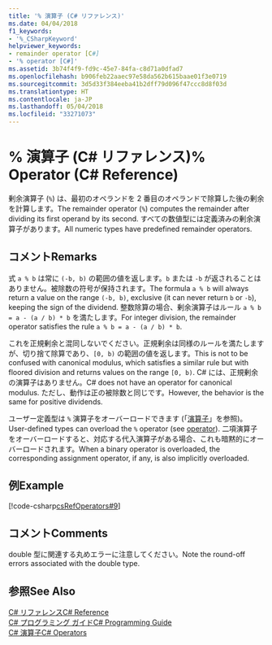 ```yaml
---
title: '% 演算子 (C# リファレンス)'
ms.date: 04/04/2018
f1_keywords:
- '%_CSharpKeyword'
helpviewer_keywords:
- remainder operator [C#]
- '% operator [C#]'
ms.assetid: 3b74f4f9-fd9c-45e7-84fa-c8d71a0dfad7
ms.openlocfilehash: b906feb22aaec97e58da562b615baae01f3e0719
ms.sourcegitcommit: 3d5d33f384eeba41b2dff79d096f47ccc8d8f03d
ms.translationtype: HT
ms.contentlocale: ja-JP
ms.lasthandoff: 05/04/2018
ms.locfileid: "33271073"
---
```

# <a name="-operator-c-reference"></a><span data-ttu-id="f891d-102">% 演算子 (C# リファレンス)</span><span class="sxs-lookup"><span data-stu-id="f891d-102">% Operator (C# Reference)</span></span>
<span data-ttu-id="f891d-103">剰余演算子 (`%`) は、最初のオペランドを 2 番目のオペランドで除算した後の剰余を計算します。</span><span class="sxs-lookup"><span data-stu-id="f891d-103">The remainder operator (`%`) computes the remainder after dividing its first operand by its second.</span></span> <span data-ttu-id="f891d-104">すべての数値型には定義済みの剰余演算子があります。</span><span class="sxs-lookup"><span data-stu-id="f891d-104">All numeric types have predefined remainder operators.</span></span> 
  
## <a name="remarks"></a><span data-ttu-id="f891d-105">コメント</span><span class="sxs-lookup"><span data-stu-id="f891d-105">Remarks</span></span>  
 <span data-ttu-id="f891d-106">式 `a % b` は常に `(-b, b)` の範囲の値を返します。`b` または `-b` が返されることはありません。被除数の符号が保持されます。</span><span class="sxs-lookup"><span data-stu-id="f891d-106">The formula `a % b` will always return a value on the range `(-b, b)`, exclusive (it can never return `b` or `-b`), keeping the sign of the dividend.</span></span> <span data-ttu-id="f891d-107">整数除算の場合、剰余演算子はルール `a % b = a - (a / b) * b` を満たします。</span><span class="sxs-lookup"><span data-stu-id="f891d-107">For integer division, the remainder operator satisfies the rule `a % b = a - (a / b) * b`.</span></span>
  
 <span data-ttu-id="f891d-108">これを正規剰余と混同しないでください。正規剰余は同様のルールを満たしますが、切り捨て除算であり、`[0, b)` の範囲の値を返します。</span><span class="sxs-lookup"><span data-stu-id="f891d-108">This is not to be confused with canonical modulus, which satisfies a similar rule but with floored division and returns values on the range `[0, b)`.</span></span> <span data-ttu-id="f891d-109">C# には、正規剰余の演算子はありません。</span><span class="sxs-lookup"><span data-stu-id="f891d-109">C# does not have an operator for canonical modulus.</span></span> <span data-ttu-id="f891d-110">ただし、動作は正の被除数と同じです。</span><span class="sxs-lookup"><span data-stu-id="f891d-110">However, the behavior is the same for positive dividends.</span></span>
  
 <span data-ttu-id="f891d-111">ユーザー定義型は `%` 演算子をオーバーロードできます (「[演算子](../../../csharp/language-reference/keywords/operator.md)」を参照)。</span><span class="sxs-lookup"><span data-stu-id="f891d-111">User-defined types can overload the `%` operator (see [operator](../../../csharp/language-reference/keywords/operator.md)).</span></span> <span data-ttu-id="f891d-112">二項演算子をオーバーロードすると、対応する代入演算子がある場合、これも暗黙的にオーバーロードされます。</span><span class="sxs-lookup"><span data-stu-id="f891d-112">When a binary operator is overloaded, the corresponding assignment operator, if any, is also implicitly overloaded.</span></span>  
  
## <a name="example"></a><span data-ttu-id="f891d-113">例</span><span class="sxs-lookup"><span data-stu-id="f891d-113">Example</span></span>  
 [!code-csharp[csRefOperators#9](../../../csharp/language-reference/operators/codesnippet/CSharp/remainder-operator_1.cs)]  
  
## <a name="comments"></a><span data-ttu-id="f891d-114">コメント</span><span class="sxs-lookup"><span data-stu-id="f891d-114">Comments</span></span>  
 <span data-ttu-id="f891d-115">double 型に関連する丸めエラーに注意してください。</span><span class="sxs-lookup"><span data-stu-id="f891d-115">Note the round-off errors associated with the double type.</span></span>  
  
## <a name="see-also"></a><span data-ttu-id="f891d-116">参照</span><span class="sxs-lookup"><span data-stu-id="f891d-116">See Also</span></span>  
 [<span data-ttu-id="f891d-117">C# リファレンス</span><span class="sxs-lookup"><span data-stu-id="f891d-117">C# Reference</span></span>](../../../csharp/language-reference/index.md)  
 [<span data-ttu-id="f891d-118">C# プログラミング ガイド</span><span class="sxs-lookup"><span data-stu-id="f891d-118">C# Programming Guide</span></span>](../../../csharp/programming-guide/index.md)  
 [<span data-ttu-id="f891d-119">C# 演算子</span><span class="sxs-lookup"><span data-stu-id="f891d-119">C# Operators</span></span>](../../../csharp/language-reference/operators/index.md)
